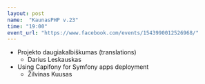 ```yaml
---
layout: post
name:  "KaunasPHP v.23"
time: "19:00"
event_url: "https://www.facebook.com/events/1543990012526968/"
---
```

<ul>
  <li>Projekto daugiakalbiškumas (translations)
    <ul><li>
      Darius Leskauskas
    </li></ul>
  </li>
  <li>Using Capifony for Symfony apps deployment
    <ul><li>
      Žilvinas Kuusas
    </li></ul>
  </li>
</ul>
